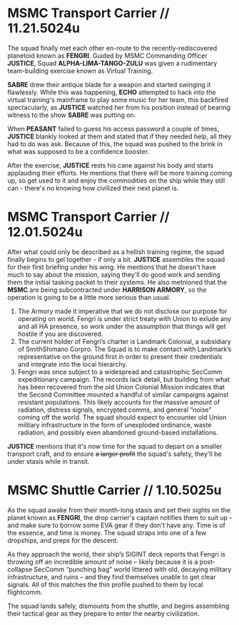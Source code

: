 # MSMC Transport Carrier // 11.21.5024u
The squad finally met each other en-route to the recently-rediscovered planetoid known as **FENGRI**. Guided by MSMC Commanding Officer **JUSTICE**, Squad **ALPHA-LIMA-TANGO-ZULU** was given a rudimentary team-building exercise known as Virtual Training. 

**SABRE** drew their antique blade for a weapon and started swinging it flawlessly. While this was happening, **ECHO** attempted to hack into the virtual training's mainframe to play some music for her team, this backfired spectacularly, as **JUSTICE** watched her from his position instead of bearing witness to the show **SABRE** was putting on.

When **PEASANT** failed to guess his access password a couple of times, **JUSTICE** blankly looked at them and stated that if they needed help, all they had to do was ask. Because of this, the squad was pushed to the brink in what was supposed to be a confidence booster.

After the exercise, **JUSTICE** rests his cane against his body and starts applauding their efforts. He mentions that there will be more training coming up, so get used to it and enjoy the commodities on the ship while they still can - there's no knowing how civilized their next planet is. 

# MSMC Transport Carrier // 12.01.5024u

After what could only be described as a hellish training regime, the squad finally begins to gel together - if only a bit. **JUSTICE** assembles the squad for their first briefing under his wing. He mentions that he doesn't have much to say about the mission, saying they'll do good work and sending them the initial tasking packet to their systems. He also metnioned that the **MSMC** are being subcontracted under **HARRISON ARMORY**, so the operation is going to be a little more serious than usual.

1. The Armory made it imperative that we do not disclose our purpose for operating on world. Fengri is under strict treaty with Union to exlude any and all HA presence, so work under the assumption that things will get hostile if you are discovered.
2. The current holder of Fengri’s charter is Landmark Colonial, a subsidiary of SmithShimano Corpro. The Squad is to make contact with Landmark’s representative on the ground first in order to present their credentials and integrate into the local hierarchy.
3. Fengri was once subject to a widespread and catastrophic SecComm expeditionary campaign. The records lack detail, but building from what has been recovered from the old Union Colonial Mission indicates that the Second Committee mounted a handful of similar campaigns against resistant populations. This likely accounts for the massive amount of radiation, distress signals, encrypted comms, and general “noise” coming off the world. The squad should expect to encounter old Union military infrastructure in the form of unexploded ordinance, waste radiation, and possibly even abandoned ground-based installations.

 **JUSTICE** mentions that it's now time for the squad to depart on a smaller transport craft, and to ensure ~~a larger profit~~ the squad's safety, they'll be under stasis while in transit.
# MSMC Shuttle Carrier // 1.10.5025u

As the squad awake from their month-long stasis and set their sights on the planet known as **FENGRI**, the drop carrier's captain notifies them to suit up - and make sure to borrow some EVA gear if they don't have any. Time is of the essence, and time is money. The squad straps into one of a few dropships, and preps for the descent.

As they approach the world, their ship’s SIGINT deck reports that Fengri is throwing off an incredible amount of noise – likely because it is a post-collapse SecComm “punching bag” world littered with old, decaying military infrastructure, and ruins – and they find themselves unable to get clear signals. All of this matches the thin profile pushed to them by local flightcomm. 

The squad lands safely, dismounts from the shuttle, and begins assembling their tactical gear as they prepare to enter the nearby civilization.